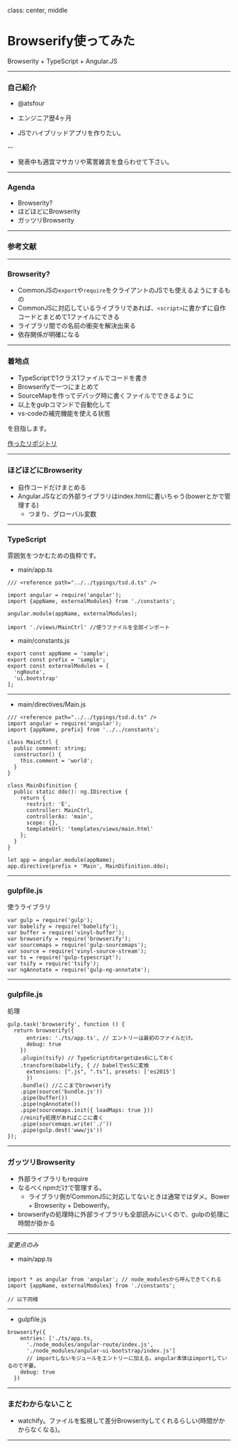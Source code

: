 class: center, middle

# Browserify使ってみた

Browserity + TypeScript + Angular.JS

---

### 自己紹介

- @atsfour

- エンジニア歴4ヶ月

- JSでハイブリッドアプリを作りたい。

--

- 発表中も適宜マサカリや罵詈雑言を食らわせて下さい。

---

### Agenda

- Browserity?
- ほどほどにBrowserity
- ガッツリBrowserity

---

### 参考文献



---
### Browserity?

- CommonJSの`export`や`require`をクライアントのJSでも使えるようにするもの
- CommonJSに対応しているライブラリであれば、`<script>`に書かずに自作コードとまとめて1ファイルにできる
- ライブラリ間での名前の衝突を解決出来る
- 依存関係が明確になる

---

### 着地点

- TypeScriptで1クラス1ファイルでコードを書き
- Browserifyで一つにまとめて
- SourceMapを作ってデバッグ時に書くファイルでできるように
- 以上をgulpコマンドで自動化して
- vs-codeの補完機能を使える状態

を目指します。

[作ったリポジトリ](https://github.com/atsfour/BrowserifySample)

---

### ほどほどにBrowserity

- 自作コードだけまとめる
- Angular.JSなどの外部ライブラリはindex.htmlに書いちゃう(bowerとかで管理する)
  - つまり、グローバル変数

---

### TypeScript

雰囲気をつかむための抜粋です。

- main/app.ts

```{javascript}
/// <reference path="../../typings/tsd.d.ts" />

import angular = require('angular');
import {appName, externalModules} from './constants';

angular.module(appName, externalModules);

import './views/MainCtrl' //使うファイルを全部インポート

```

- main/constants.js

```{javascript}
export const appName = 'sample';
export const prefix = 'sample';
export const externalModules = [
  'ngRoute',
  'ui.bootstrap'
];

```

---

- main/directives/Main.js

```{javascript}
/// <reference path="../../typings/tsd.d.ts" />
import angular = require('angular');
import {appName, prefix} from '../../constants';

class MainCtrl {
  public comment: string;
  constructor() {
    this.comment = 'world';
  }
}

class MainDifinition {
  public static ddo(): ng.IDirective {
    return {
      restrict: 'E',
      controller: MainCtrl,
      controllerAs: 'main',
      scope: {},
      templateUrl: 'templates/views/main.html'
    };
  }
}

let app = angular.module(appName);
app.directive(prefix + 'Main', MainDifinition.ddo);
```

---

### gulpfile.js

使うライブラリ

```{javascript}
var gulp = require('gulp');
var babelify = require('babelify');
var buffer = require('vinyl-buffer');
var browserify = require('browserify');
var sourcemaps = require('gulp-sourcemaps');
var source = require('vinyl-source-stream');
var ts = require('gulp-typescript');
var tsify = require('tsify');
var ngAnnotate = require('gulp-ng-annotate');
```
---
### gulpfile.js

処理

```{javascript}
gulp.task('browserify', function () {
  return browserify({
      entries: './ts/app.ts', // エントリーは最初のファイルだけ。
      debug: true
    })
    .plugin(tsify) // TypeScriptのtargetはes6にしておく
    .transform(babelify, { // babelでes5に変換
      extensions: [".js", ".ts"], presets: ['es2015']
      })
    .bundle() //ここまでbrowserify
    .pipe(source('bundle.js'))
    .pipe(buffer())
    .pipe(ngAnnotate())
    .pipe(sourcemaps.init({ loadMaps: true }))
    //minify処理があればここに書く
    .pipe(sourcemaps.write('./'))
    .pipe(gulp.dest('www/js'))
});
```

---

### ガッツリBrowserity

- 外部ライブラリもrequire
- なるべくnpmだけで管理する。
  - ライブラリ側がCommonJSに対応してないときは通常ではダメ。Bower + Browserity + Debowerify。
- browserifyの処理時に外部ライブラリも全部読みにいくので、gulpの処理に時間が掛かる

---

*変更点のみ*

- main/app.ts

```{javascript}

import * as angular from 'angular'; // node_modulesから呼んできてくれる
import {appName, externalModules} from './constants';

// 以下同様

```

---

- gulpfile.js

```{javascript}
browserify({
    entries: ['./ts/app.ts,
      './node_modules/angular-route/index.js',
      './node_modules/angular-ui-bootstrap/index.js']
      // importしないモジュールをエントリーに加える。angular本体はimportしているので不要。
    debug: true
  })
```

---

### まだわからないこと

- watchify。ファイルを監視して差分Browserityしてくれるらしい(時間がかからなくなる)。

---
